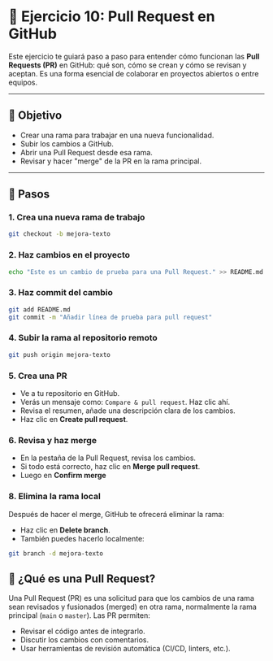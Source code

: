 
# 🤝 Ejercicio 10: Pull Request en GitHub

Este ejercicio te guiará paso a paso para entender cómo funcionan las **Pull Requests (PR)** en GitHub: qué son, cómo se crean y cómo se revisan y aceptan. Es una forma esencial de colaborar en proyectos abiertos o entre equipos.

---

## 🎯 Objetivo

- Crear una rama para trabajar en una nueva funcionalidad.
- Subir los cambios a GitHub.
- Abrir una Pull Request desde esa rama.
- Revisar y hacer "merge" de la PR en la rama principal.

---

## 👣 Pasos

### 1.  Crea una nueva rama de trabajo
```bash copy
git checkout -b mejora-texto
```

### 2.  Haz cambios en el proyecto
```bash copy
echo "Este es un cambio de prueba para una Pull Request." >> README.md
```
### 3.  Haz commit del cambio
```bash copy
git add README.md
git commit -m "Añadir línea de prueba para pull request"
```
### 4.  Subir la rama al repositorio remoto
```bash copy
git push origin mejora-texto
```
### 5.  Crea una PR
-   Ve a tu repositorio en GitHub.
-   Verás un mensaje como: `Compare & pull request`. Haz clic ahí.
 -   Revisa el resumen, añade una descripción clara de los cambios.
 -   Haz clic en **Create pull request**.

### 6.  Revisa y haz merge
-   En la pestaña de la Pull Request, revisa los cambios.
-  Si todo está correcto, haz clic en **Merge pull request**.
-  Luego en **Confirm merge**

### 8.  Elimina la rama local
Después de hacer el merge, GitHub te ofrecerá eliminar la rama:
- Haz clic en **Delete branch**.
- También puedes hacerlo localmente:
```bash copy
git branch -d mejora-texto
```

## 🧠 ¿Qué es una Pull Request?

Una Pull Request (PR) es una solicitud para que los cambios de una rama sean revisados y fusionados (merged) en otra rama, normalmente la rama principal (`main` o `master`). Las PR permiten:

-   Revisar el código antes de integrarlo.
-   Discutir los cambios con comentarios.    
-   Usar herramientas de revisión automática (CI/CD, linters, etc.).



